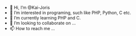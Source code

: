 - 👋 Hi, I’m @Kai-Joris
- 👀 I’m interested in programing, such like PHP, Python, C etc.
- 🌱 I’m currently learning PHP and C.
- 💞️ I’m looking to collaborate on ...
- 📫 How to reach me ...

<!---
Kai-Joris/Kai-Joris is a ✨ special ✨ repository because its `README.md` (this file) appears on your GitHub profile.
You can click the Preview link to take a look at your changes.
--->
